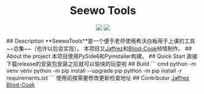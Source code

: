 <h1 align="center">Seewo Tools</h1>
<p align="center">
<img src="https://badges.frapsoft.com/os/v1/open-source.svg?v=103" >
<img src="https://img.shields.io/badge/PRs-welcome-brightgreen.svg?style=flat">
<p/>
## Description
**SeewoTools**是一个便于老师使用希沃白板用于上课的工具~~合集~~（也许以后会实现）。
本项目又<a href="https://github.com/jaffrez">Jaffrez<a/>和<a href="https://github.com/Bliod-Cook">Bliod-Cook<a/>倾情制作。
## About the project
本项目使用PySide6和Pyinstaller构建。
## Quick Start
直接下载release的安装包安装之后就可以愉快的玩耍啦
## Build
``` cmd
python -m venv venv
python -m pip install --upgrade pip
python -m pip install -r requirements.txt
```
使用前按需要修改更新检查地址
## Contributor
<a href="https://github.com/jaffrez">Jaffrez<a/>
<a href="https://github.com/Bliod-Cook">Bliod-Cook<a/>
